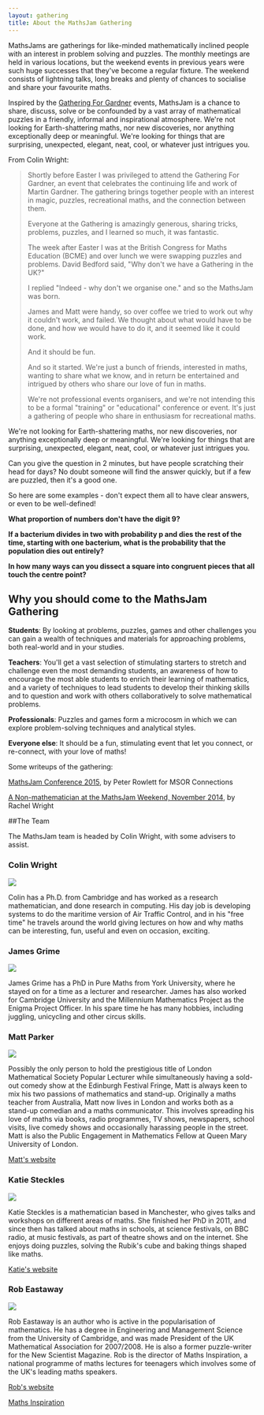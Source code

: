 ```yaml
---
layout: gathering
title: About the MathsJam Gathering
---
```


MathsJams are gatherings for like-minded mathematically inclined people with an interest in problem solving and puzzles. The monthly meetings are held in various locations, but the weekend events in previous years were such huge successes that they've become a regular fixture. The weekend consists of lightning talks, long breaks and plenty of chances to socialise and share your favourite maths.

Inspired by the [Gathering For Gardner](http://www.guardian.co.uk/science/2008/may/31/maths.science) events, MathsJam is a chance to share, discuss, solve or be confounded by a vast array of mathematical puzzles in a friendly, informal and inspirational atmosphere. We're not looking for Earth-shattering maths, nor new discoveries, nor anything exceptionally deep or meaningful. We're looking for things that are surprising, unexpected, elegant, neat, cool, or whatever just intrigues you.

From Colin Wright:

> Shortly before Easter I was privileged to attend the Gathering For Gardner, an event that celebrates the continuing life and work of Martin Gardner. The gathering brings together people with an interest in magic, puzzles, recreational maths, and the connection between them.
> 
> Everyone at the Gathering is amazingly generous, sharing tricks, problems, puzzles, and I learned so much, it was fantastic.
> 
> The week after Easter I was at the British Congress for Maths Education (BCME) and over lunch we were swapping puzzles and problems. David Bedford said, "Why don't we have a Gathering in the UK?"
> 
> I replied "Indeed - why don't we organise one." and so the MathsJam was born.
> 
> James and Matt were handy, so over coffee we tried to work out why it couldn't work, and failed. We thought about what would have to be done, and how we would have to do it, and it seemed like it could work.
> 
> And it should be fun.
> 
> And so it started. We're just a bunch of friends, interested in maths, wanting to share what we know, and in return be entertained and intrigued by others who share our love of fun in maths.
> 
> We're not professional events organisers, and we're not intending this to be a formal "training" or "educational" conference or event. It's just a gathering of people who share in enthusiasm for recreational maths.

We're not looking for Earth-shattering maths, nor new discoveries, nor anything exceptionally deep or meaningful. We're looking for things that are surprising, unexpected, elegant, neat, cool, or whatever just intrigues you.

Can you give the question in 2 minutes, but have people scratching their head for days? No doubt someone will find the answer quickly, but if a few are puzzled, then it's a good one.

So here are some examples - don't expect them all to have clear answers, or even to be well-defined!

**What proportion of numbers don't have the digit 9?**

**If a bacterium divides in two with probability p and dies the rest of the time, starting with one bacterium, what is the probability that the population dies out entirely?**

**In how many ways can you dissect a square into congruent pieces that all touch the centre point?**

## Why you should come to the MathsJam Gathering

**Students**: By looking at problems, puzzles, games and other challenges you can gain a wealth of techniques and materials for approaching problems, both real-world and in your studies.

**Teachers**: You'll get a vast selection of stimulating starters to stretch and challenge even the most demanding students, an awareness of how to encourage the most able students to enrich their learning of mathematics, and a variety of techniques to lead students to develop their thinking skills and to question and work with others collaboratively to solve mathematical problems.

**Professionals**: Puzzles and games form a microcosm in which we can explore problem-solving techniques and analytical styles.

**Everyone else**: It should be a fun, stimulating event that let you connect, or re-connect, with your love of maths!

Some writeups of the gathering:

[MathsJam Conference 2015](https://journals.gre.ac.uk/index.php/msor/article/view/278), by Peter Rowlett for MSOR Connections

[A Non-mathematician at the MathsJam Weekend, November 2014](http://www.solipsys.co.uk/new/ANonMathematicianAtMathsJam.html?TW_20160514), by Rachel Wright

##The Team 
 
The MathsJam team is headed by Colin Wright, with some advisers to assist.

### Colin Wright
<img src="Colin.jpg" class="team-pic"></img>

Colin has a Ph.D. from Cambridge and has worked as a research mathematician, and done research in computing. His day job is developing systems to do the maritime version of Air Traffic Control, and in his "free time" he travels around the world giving lectures on how and why maths can be interesting, fun, useful and even on occasion, exciting.

### James Grime
<img src="Jim.jpg" class="team-pic">

James Grime has a PhD in Pure Maths from York University, where he stayed on for a time as a lecturer and researcher. James has also worked for Cambridge University and the Millennium Mathematics Project as the Enigma Project Officer. In his spare time he has many hobbies, including juggling, unicycling and other circus skills.

### Matt Parker
<img src="MattParker.jpg" class="team-pic">
 
Possibly the only person to hold the prestigious title of London Mathematical Society Popular Lecturer while simultaneously having a sold-out comedy show at the Edinburgh Festival Fringe, Matt is always keen to mix his two passions of mathematics and stand-up. Originally a maths teacher from Australia, Matt now lives in London and works both as a stand-up comedian and a maths communicator. This involves spreading his love of maths via books, radio programmes, TV shows, newspapers, school visits, live comedy shows and occasionally harassing people in the street. Matt is also the Public Engagement in Mathematics Fellow at Queen Mary University of London.

[Matt's website](http://www.standupmaths.com)

### Katie Steckles
<img src="Katie.jpg" class="team-pic">

Katie Steckles is a mathematician based in Manchester, who gives talks and workshops on different areas of maths. She finished her PhD in 2011, and since then has talked about maths in schools, at science festivals, on BBC radio, at music festivals, as part of theatre shows and on the internet. She enjoys doing puzzles, solving the Rubik's cube and baking things shaped like maths.

[Katie's website](http://www.katiesteckles.co.uk)

### Rob Eastaway
<img src="Rob.jpg" class="team-pic">

Rob Eastaway is an author who is active in the popularisation of mathematics. He has a degree in Engineering and Management Science from the University of Cambridge, and was made President of the UK Mathematical Association for 2007/2008. He is also a former puzzle-writer for the New Scientist Magazine. Rob is the director of Maths Inspiration, a national programme of maths lectures for teenagers which involves some of the UK's leading maths speakers.

[Rob's website](http://www.robeastaway.com/)

[Maths Inspiration](http://www.mathsinspiration.com)

